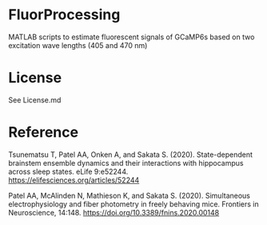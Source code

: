 # FluorProcessing

MATLAB scripts to estimate fluorescent signals of GCaMP6s based on two excitation wave lengths (405 and 470 nm)

# License
See License.md

# Reference
Tsunematsu T, Patel AA, Onken A, and Sakata S. (2020). State-dependent brainstem ensemble dynamics and their interactions with hippocampus across sleep states. eLife 9:e52244. https://elifesciences.org/articles/52244

Patel AA, McAlinden N, Mathieson K, and Sakata S. (2020). Simultaneous electrophysiology and fiber photometry in freely behaving mice. Frontiers in Neuroscience, 14:148. https://doi.org/10.3389/fnins.2020.00148
